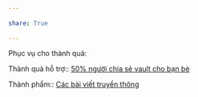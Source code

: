 ---  
share: True  
---  
Phục vụ cho thành quả:  
  
Thành quả hỗ trợ:: [50% người chia sẻ vault cho bạn bè](../Ng%C6%B0%E1%BB%9Di%20d%C3%B9ng%20%C4%91%C3%B3ng%20g%C3%B3p%20cho%20d%E1%BB%B1%20%C3%A1n/50%25%20ng%C6%B0%E1%BB%9Di%20chia%20s%E1%BA%BB%20vault%20cho%20b%E1%BA%A1n%20b%C3%A8.md)  
Thành phẩm:: [Các bài viết truyền thông](../../3%20Th%C3%A0nh%20ph%E1%BA%A9m/C%C3%A1c%20b%C3%A0i%20vi%E1%BA%BFt%20truy%E1%BB%81n%20th%C3%B4ng/index.md)  
